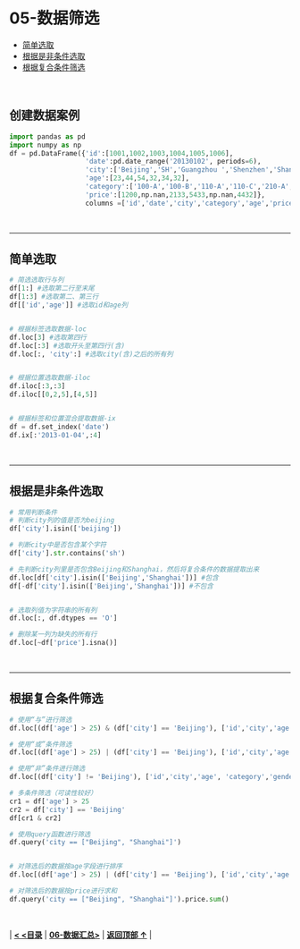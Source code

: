 # 05-数据筛选

- [简单选取](#简单选取)
- [根据是非条件选取](#根据是非条件选取)
- [根据复合条件筛选](#根据复合条件筛选)

<br/>

## 创建数据案例

```python
import pandas as pd
import numpy as np
df = pd.DataFrame({'id':[1001,1002,1003,1004,1005,1006], 
                   'date':pd.date_range('20130102', periods=6),
                   'city':['Beijing','SH','Guangzhou ','Shenzhen','Shanghai', 'Beijing'],
                   'age':[23,44,54,32,34,32],
                   'category':['100-A','100-B','110-A','110-C','210-A','130-F'],
                   'price':[1200,np.nan,2133,5433,np.nan,4432]},
                   columns =['id','date','city','category','age','price'])
```

<br/>

------

## 简单选取

```python
# 简选选取行与列
df[1:] #选取第二行至末尾
df[1:3] #选取第二、第三行
df[['id','age']] #选取id和age列


# 根据标签选取数据-loc
df.loc[3] #选取第四行
df.loc[:3] #选取开头至第四行(含)
df.loc[:, 'city':] #选取city(含)之后的所有列


# 根据位置选取数据-iloc
df.iloc[:3,:3]
df.iloc[[0,2,5],[4,5]]


# 根据标签和位置混合提取数据-ix
df = df.set_index('date')
df.ix[:'2013-01-04',:4]
```

<br/>

------

## 根据是非条件选取

```python
# 常用判断条件
# 判断city列的值是否为beijing
df['city'].isin(['beijing'])

# 判断city中是否包含某个字符
df['city'].str.contains('sh')

# 先判断city列里是否包含Beijing和Shanghai，然后将复合条件的数据提取出来
df.loc[df['city'].isin(['Beijing','Shanghai'])] #包含
df[-df['city'].isin(['Beijing','Shanghai'])] #不包含


# 选取列值为字符串的所有列
df.loc[:, df.dtypes == 'O']

# 删除某一列为缺失的所有行
df.loc[~df['price'].isna()]
```

<br/>

------

## 根据复合条件筛选

```python
# 使用“与”进行筛选
df.loc[(df['age'] > 25) & (df['city'] == 'Beijing'), ['id','city','age']]

# 使用“或”条件筛选
df.loc[(df['age'] > 25) | (df['city'] == 'Beijing'), ['id','city','age']].sort_values(['age'])

# 使用“非”条件进行筛选
df.loc[(df['city'] != 'Beijing'), ['id','city','age', 'category','gender']].sort_values(['id'])

# 多条件筛选（可读性较好）
cr1 = df['age'] > 25
cr2 = df['city'] == 'Beijing'
df[cr1 & cr2]

# 使用query函数进行筛选
df.query('city == ["Beijing", "Shanghai"]')


# 对筛选后的数据按age字段进行排序
df.loc[(df['age'] > 25) | (df['city'] == 'Beijing'), ['id','city','age']].sort_values(['age'])

# 对筛选后的数据按price进行求和
df.query('city == ["Beijing", "Shanghai"]').price.sum()
```

<br/>

|  [**< <目录**](./README.md)  |  [**06-数据汇总>**](./06-数据汇总.md)  |  [**返回顶部 ↑**](#05-数据筛选) |